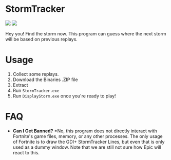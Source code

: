 # StormTracker

![](https://img.shields.io/github/v/release/Strayfade/StormTracker?style=flat-square)
![](https://img.shields.io/github/license/Strayfade/StormTracker?style=flat-square)

Hey you! Find the storm now. This program can guess where the next storm will be based on previous replays.

# Usage
1. Collect some replays.
2. Download the Binaries .ZIP file
3. Extract
4. Run `StormTracker.exe`
5. Run `DisplayStorm.exe` once you're ready to play!

# FAQ
 - **Can I Get Banned?** *No, this program does not directly interact with Fortnite's game files, memory, or any other processes. The only usage of Fortnite is to draw the GDI+ StormTracker Lines, but even that is only used as a dummy window. Note that we are still not sure how Epic will react to this.

